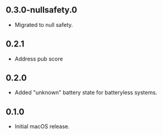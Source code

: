 ## 0.3.0-nullsafety.0

* Migrated to null safety.

## 0.2.1

- Address pub score

## 0.2.0

- Added "unknown" battery state for batteryless systems.

## 0.1.0

* Initial macOS release.
